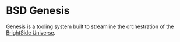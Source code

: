 # BSD Genesis

Genesis is a tooling system built to streamline the orchestration of the [BrightSide Universe](https://github.com/brightsidedeveloper/bsd-universe).
